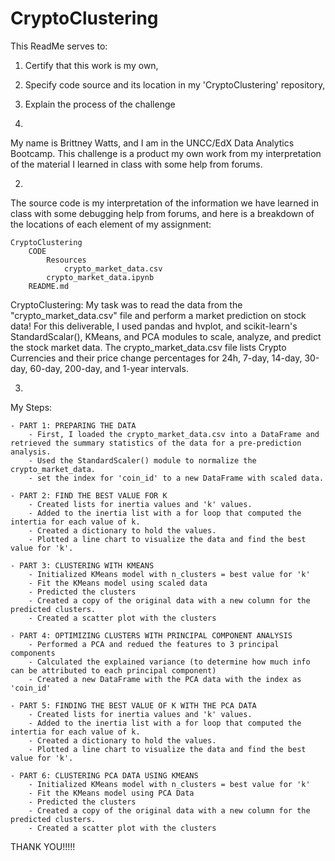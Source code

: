 # CryptoClustering
This ReadMe serves to:
   1. Certify that this work is my own,
   2. Specify code source and its location in my 'CryptoClustering' repository,
   3. Explain the process of the challenge


1. 
My name is Brittney Watts, and I am in the UNCC/EdX Data Analytics Bootcamp. This challenge is a product my own work from my interpretation of the material I learned in class with some help from forums.

2. 
The source code is my interpretation of the information we have learned in class with some debugging help from forums, and here
is a breakdown of the locations of each element of my assignment:

    CryptoClustering
        CODE
            Resources
                crypto_market_data.csv
            crypto_market_data.ipynb    
        README.md


CryptoClustering:
   My task was to read the data from the "crypto_market_data.csv" file and perform a market prediction on stock data! For this deliverable, I used pandas and hvplot, and scikit-learn's StandardScalar(), KMeans, and PCA modules to scale, analyze, and predict the stock market data.
   The crypto_market_data.csv file lists Crypto Currencies and their price change percentages for 24h, 7-day, 14-day, 30-day, 60-day, 200-day, and 1-year intervals. 
   
3.
My Steps:     

    - PART 1: PREPARING THE DATA
        - First, I loaded the crypto_market_data.csv into a DataFrame and retrieved the summary statistics of the data for a pre-prediction analysis.
        - Used the StandardScaler() module to normalize the crypto_market_data.
        - set the index for 'coin_id' to a new DataFrame with scaled data.

    - PART 2: FIND THE BEST VALUE FOR K 
        - Created lists for inertia values and 'k' values.
        - Added to the inertia list with a for loop that computed the intertia for each value of k.
        - Created a dictionary to hold the values.
        - Plotted a line chart to visualize the data and find the best value for 'k'.
    
    - PART 3: CLUSTERING WITH KMEANS 
        - Initialized KMeans model with n_clusters = best value for 'k'
        - Fit the KMeans model using scaled data
        - Predicted the clusters 
        - Created a copy of the original data with a new column for the predicted clusters.
        - Created a scatter plot with the clusters

    - PART 4: OPTIMIZING CLUSTERS WITH PRINCIPAL COMPONENT ANALYSIS
        - Performed a PCA and redued the features to 3 principal components
        - Calculated the explained variance (to determine how much info can be attributed to each principal component)
        - Created a new DataFrame with the PCA data with the index as 'coin_id'

    - PART 5: FINDING THE BEST VALUE OF K WITH THE PCA DATA
        - Created lists for inertia values and 'k' values.
        - Added to the inertia list with a for loop that computed the intertia for each value of k.
        - Created a dictionary to hold the values.
        - Plotted a line chart to visualize the data and find the best value for 'k'.

    - PART 6: CLUSTERING PCA DATA USING KMEANS
        - Initialized KMeans model with n_clusters = best value for 'k'
        - Fit the KMeans model using PCA Data
        - Predicted the clusters 
        - Created a copy of the original data with a new column for the predicted clusters.
        - Created a scatter plot with the clusters


THANK YOU!!!!!
